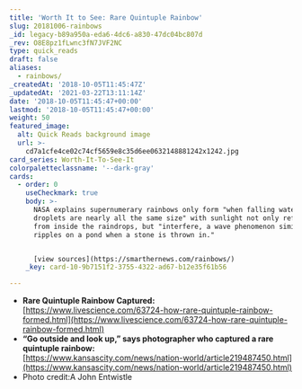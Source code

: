 ```yaml
---
title: 'Worth It to See: Rare Quintuple Rainbow'
slug: 20181006-rainbows
_id: legacy-b89a950a-eda6-4dc6-a830-47dc04bc807d
_rev: O8E8pz1fLwnc3fN7JVF2NC
type: quick_reads
draft: false
aliases:
  - rainbows/
_createdAt: '2018-10-05T11:45:47Z'
_updatedAt: '2021-03-22T13:11:14Z'
date: '2018-10-05T11:45:47+00:00'
lastmod: '2018-10-05T11:45:47+00:00'
weight: 50
featured_image:
  alt: Quick Reads background image
  url: >-
    cd7a1cfe4ce02c74cf5659e8c35d6ee0632148881242x1242.jpg
card_series: Worth-It-To-See-It
colorpaletteclassname: '--dark-gray'
cards:
  - order: 0
    useCheckmark: true
    body: >-
      NASA explains supernumerary rainbows only form "when falling water
      droplets are nearly all the same size" with sunlight not only reflecting
      from inside the raindrops, but "interfere, a wave phenomenon similar to
      ripples on a pond when a stone is thrown in."


      [view sources](https://smarthernews.com/rainbows/)
    _key: card-10-9b7151f2-3755-4322-ad67-b12e35f61b56

---
```

* **Rare Quintuple Rainbow Captured:**  
[https://www.livescience.com/63724-how-rare-quintuple-rainbow-formed.html](https://www.livescience.com/63724-how-rare-quintuple-rainbow-formed.html)
* **“Go outside and look up,” says photographer who captured a rare quintuple rainbow:**  
[https://www.kansascity.com/news/nation-world/article219487450.html](https://www.kansascity.com/news/nation-world/article219487450.html)
* Photo credit:A John Entwistle